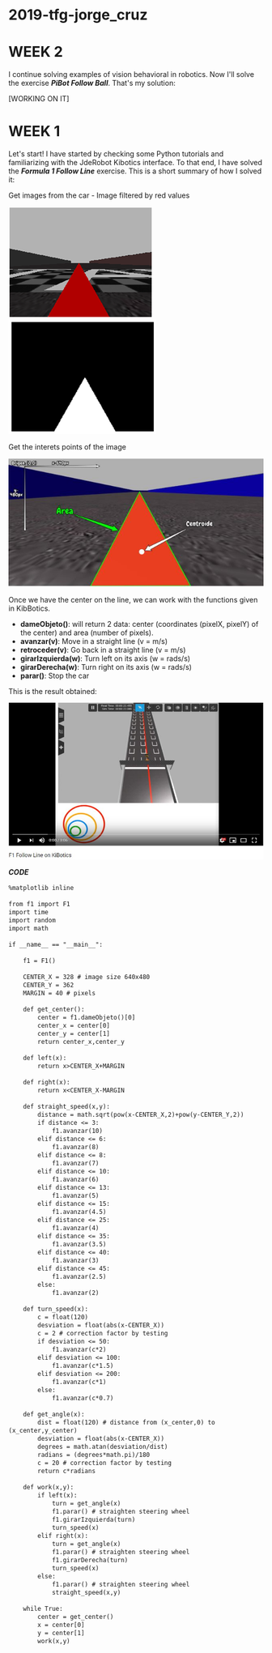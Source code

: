 # 2019-tfg-jorge_cruz

# WEEK 2
I continue solving examples of vision behavioral in robotics. Now I'll solve the exercise ***PiBot Follow Ball***. That's my solution:

[WORKING ON IT]

# WEEK 1
Let's start! I have started by checking some Python tutorials and familiarizing with the JdeRobot Kibotics interface. To that end, I have solved the ***Formula 1 Follow Line*** exercise. This is a short summary of how I solved it:

Get images from the car - Image filtered by red values

![img](/docs/[FL]Camera_RGB.png) ![img](/docs/[FL]Camera_HSV.png)

Get the interets points of the image

![img](/docs/[FL]Interets-Points.JPG) 

Once we have the center on the line, we can work with the functions given in KibBotics.
* **dameObjeto()**: will return 2 data: center (coordinates (pixelX, pixelY) of the center) and area (number of pixels).
* **avanzar(v)**: Move in a straight line (v = m/s)
* **retroceder(v)**: Go back in a straight line (v = m/s)
* **girarIzquierda(w)**: Turn left on its axis (w = rads/s)
* **girarDerecha(w)**:  Turn right on its axis (w = rads/s)
* **parar()**: Stop the car

This is the result obtained:

[![IMAGE ALT TEXT](/docs/[FL]Video.JPG)](https://youtu.be/x7tjk7Ptbkc "Follow Line Video")


***CODE***
```
%matplotlib inline

from f1 import F1
import time
import random
import math

if __name__ == "__main__":
    
    f1 = F1()
    
    CENTER_X = 328 # image size 640x480
    CENTER_Y = 362
    MARGIN = 40 # pixels
    
    def get_center():
        center = f1.dameObjeto()[0]
        center_x = center[0]
        center_y = center[1]
        return center_x,center_y
    
    def left(x):
        return x>CENTER_X+MARGIN
    
    def right(x):
        return x<CENTER_X-MARGIN
    
    def straight_speed(x,y):
        distance = math.sqrt(pow(x-CENTER_X,2)+pow(y-CENTER_Y,2))
        if distance <= 3:
            f1.avanzar(10)
        elif distance <= 6:
            f1.avanzar(8)
        elif distance <= 8:
            f1.avanzar(7)
        elif distance <= 10:
            f1.avanzar(6)
        elif distance <= 13:
            f1.avanzar(5)
        elif distance <= 15:
            f1.avanzar(4.5)
        elif distance <= 25:
            f1.avanzar(4)
        elif distance <= 35:
            f1.avanzar(3.5)
        elif distance <= 40:
            f1.avanzar(3)
        elif distance <= 45:
            f1.avanzar(2.5)
        else:
            f1.avanzar(2)
            
    def turn_speed(x):
        c = float(120)
        desviation = float(abs(x-CENTER_X))
        c = 2 # correction factor by testing
        if desviation <= 50:
            f1.avanzar(c*2)
        elif desviation <= 100:
            f1.avanzar(c*1.5)
        elif desviation <= 200:
            f1.avanzar(c*1)
        else:
            f1.avanzar(c*0.7)

    def get_angle(x):
        dist = float(120) # distance from (x_center,0) to (x_center,y_center)
        desviation = float(abs(x-CENTER_X))
        degrees = math.atan(desviation/dist)
        radians = (degrees*math.pi)/180
        c = 20 # correction factor by testing
        return c*radians

    def work(x,y):
        if left(x):
            turn = get_angle(x)
            f1.parar() # straighten steering wheel
            f1.girarIzquierda(turn)
            turn_speed(x)
        elif right(x):
            turn = get_angle(x)
            f1.parar() # straighten steering wheel
            f1.girarDerecha(turn)
            turn_speed(x)
        else:
            f1.parar() # straighten steering wheel
            straight_speed(x,y)
        
    while True:        
        center = get_center()
        x = center[0]
        y = center[1]
        work(x,y)

```
